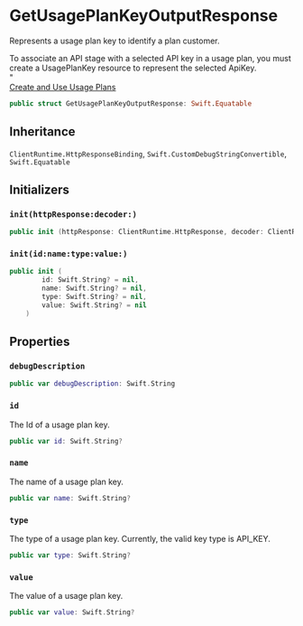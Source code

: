 # GetUsagePlanKeyOutputResponse

Represents a usage plan key to identify a plan customer.

<div class="remarks">
To associate an API stage with a selected API key in a usage plan, you must create a UsagePlanKey resource to represent the selected ApiKey.
</div>"
<div class="seeAlso">
<a href="https:​//docs.aws.amazon.com/apigateway/latest/developerguide/api-gateway-api-usage-plans.html">Create and Use Usage Plans
</div>

``` swift
public struct GetUsagePlanKeyOutputResponse: Swift.Equatable 
```

## Inheritance

`ClientRuntime.HttpResponseBinding`, `Swift.CustomDebugStringConvertible`, `Swift.Equatable`

## Initializers

### `init(httpResponse:decoder:)`

``` swift
public init (httpResponse: ClientRuntime.HttpResponse, decoder: ClientRuntime.ResponseDecoder? = nil) throws 
```

### `init(id:name:type:value:)`

``` swift
public init (
        id: Swift.String? = nil,
        name: Swift.String? = nil,
        type: Swift.String? = nil,
        value: Swift.String? = nil
    )
```

## Properties

### `debugDescription`

``` swift
public var debugDescription: Swift.String 
```

### `id`

The Id of a usage plan key.

``` swift
public var id: Swift.String?
```

### `name`

The name of a usage plan key.

``` swift
public var name: Swift.String?
```

### `type`

The type of a usage plan key. Currently, the valid key type is API\_KEY.

``` swift
public var type: Swift.String?
```

### `value`

The value of a usage plan key.

``` swift
public var value: Swift.String?
```
